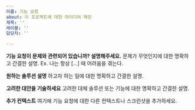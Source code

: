 ```yaml
---
이름: 기능 요청
about: 이 프로젝트에 대한 아이디어 제안
제목: ''
레이블: ''
담당자: ''

---
```


**기능 요청이 문제와 관련되어 있습니까? 설명해주세요.**
문제가 무엇인지에 대한 명확하고 간결한 설명. Ex. 나는 항상 [...] 때 어려움을 겪는다.

**원하는 솔루션 설명**
하고자 하는 일에 대한 명확하고 간결한 설명.

**고려한 대안을 기술하세요**
고려한 대체 솔루션 또는 기능에 대한 명확하고 간결한 설명.

**추가 컨텍스트**
여기에 기능 요청에 대한 다른 컨텍스트나 스크린샷을 추가하세요.
